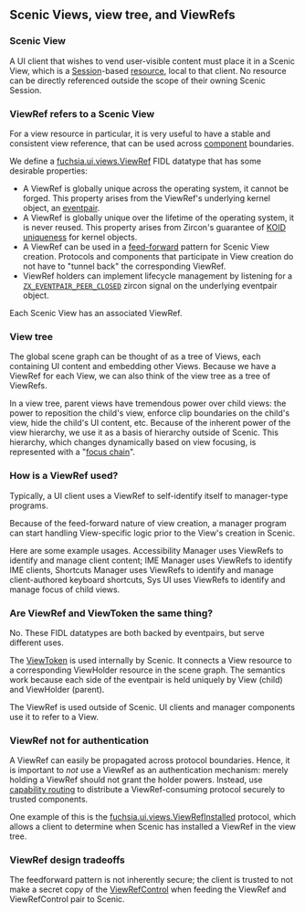 ## Scenic Views, view tree, and ViewRefs

### Scenic View

A UI client that wishes to vend user-visible content must place it in a Scenic
View, which is a [Session](/docs/concepts/ui/scenic/index.md#sessions)-based
[resource](/docs/concepts/ui/scenic/index.md#resources), local to that client. No resource can be
directly referenced outside the scope of their owning Scenic Session.

### ViewRef refers to a Scenic View

For a view resource in particular, it is very useful to have a stable and
consistent view reference, that can be used across
[component](/docs/concepts/components/v2/introduction.md#components_and_the_component_framework)
boundaries.

We define a [fuchsia.ui.views.ViewRef](/sdk/fidl/fuchsia.ui.views/view_ref.fidl)
FIDL datatype that has some desirable properties:

*   A ViewRef is globally unique across the operating system, it cannot be
    forged. This property arises from the ViewRef's underlying kernel object, an
    [eventpair](/docs/concepts/kernel/concepts.md#events_event_pairs).
*   A ViewRef is globally unique over the lifetime of the operating system, it
    is never reused. This property arises from Zircon's guarantee of
    [KOID uniqueness](/docs/concepts/kernel/concepts.md#kernel_object_ids) for
    kernel objects.
*   A ViewRef can be used in a
    [feed-forward](/docs/development/api/fidl.md#feed_forward-dataflow) pattern for
    Scenic View creation. Protocols and components that participate in View
    creation do not have to "tunnel back" the corresponding ViewRef.
*   ViewRef holders can implement lifecycle management by listening for a
    [`ZX_EVENTPAIR_PEER_CLOSED`](/reference/syscalls/eventpair_create.md)
    zircon signal on the underlying eventpair object.

Each Scenic View has an associated ViewRef.

### View tree

The global scene graph can be thought of as a tree of Views, each containing UI
content and embedding other Views. Because we have a ViewRef for each View, we
can also think of the view tree as a tree of ViewRefs.

In a view tree, parent views have tremendous power over child views: the power
to reposition the child's view, enforce clip boundaries on the child's view,
hide the child's UI content, etc. Because of the inherent power of the view
hierarchy, we use it as a basis of hierarchy outside of Scenic. This hierarchy,
which changes dynamically based on view focusing, is represented with a
"[focus chain](focus_chain.md)".

### How is a ViewRef used?

Typically, a UI client uses a ViewRef to self-identify itself to manager-type
programs.

Because of the feed-forward nature of view creation, a manager program can start
handling View-specific logic prior to the View's creation in Scenic.

Here are some example usages. Accessibility Manager uses ViewRefs to identify
and manage client content; IME Manager uses ViewRefs to identify IME clients,
Shortcuts Manager uses ViewRefs to identify and manage client-authored keyboard
shortcuts, Sys UI uses ViewRefs to identify and manage focus of child views.

### Are ViewRef and ViewToken the same thing?

No. These FIDL datatypes are both backed by eventpairs, but serve different
uses.

The [ViewToken](/sdk/fidl/fuchsia.ui.views/view_token.fidl) is used internally
by Scenic. It connects a View resource to a corresponding ViewHolder resource in
the scene graph. The semantics work because each side of the eventpair is held
uniquely by View (child) and ViewHolder (parent).

The ViewRef is used outside of Scenic. UI clients and manager components use it
to refer to a View.

### ViewRef not for authentication

A ViewRef can easily be propagated across protocol boundaries. Hence, it is
important to *not* use a ViewRef as an authentication mechanism: merely holding
a ViewRef should not grant the holder powers. Instead, use
[capability routing](/docs/concepts/components/v2/capabilities/protocol.md) to
distribute a ViewRef-consuming protocol securely to trusted components.

One example of this is the
[fuchsia.ui.views.ViewRefInstalled](/sdk/fidl/fuchsia.ui.views/view_ref_installed.fidl)
protocol, which allows a client to determine when Scenic has installed a ViewRef
in the view tree.

### ViewRef design tradeoffs

The feedforward pattern is not inherently secure; the client is trusted to not
make a secret copy of the
[ViewRefControl](/sdk/fidl/fuchsia.ui.views/view_ref.fidl) when feeding the
ViewRef and ViewRefControl pair to Scenic.
